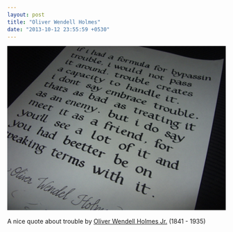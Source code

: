```yaml
---
layout: post
title: "Oliver Wendell Holmes"
date: "2013-10-12 23:55:59 +0530"
---
```


![Trouble](/img/OWHolmes0.jpg)

A nice quote about trouble by [Oliver Wendell Holmes Jr.](https://en.wikipedia.org/wiki/Oliver_Wendell_Holmes%2C_Jr.) (1841 - 1935)


